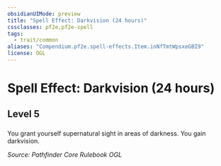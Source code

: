 ```yaml
---
obsidianUIMode: preview
title: "Spell Effect: Darkvision (24 hours)"
cssclasses: pf2e,pf2e-spell
tags:
  - trait/common
aliases: "Compendium.pf2e.spell-effects.Item.inNfTmtWpsxeGBI9"
license: OGL
---
```

# Spell Effect: Darkvision (24 hours)
## Level 5
### 






You grant yourself supernatural sight in areas of darkness. You gain darkvision.

*Source: Pathfinder Core Rulebook*
*OGL*